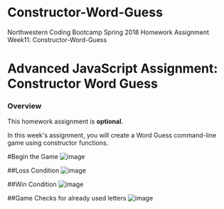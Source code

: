 # Constructor-Word-Guess
Northwestern Coding Bootcamp Spring 2018 Homework Assignment Week11: Constructor-Word-Guess

# Advanced JavaScript Assignment: Constructor Word Guess

### Overview

This homework assignment is **optional**.

In this week's assignment, you will create a Word Guess command-line game using constructor functions.

#Begin the Game
![image](https://user-images.githubusercontent.com/35242379/41257841-e8916d0a-6d93-11e8-85ea-f7f5557a7c3d.png)

##Loss Condition
![image](https://user-images.githubusercontent.com/35242379/41257881-071a3522-6d94-11e8-8927-8d10c80906ad.png)

##Win Condition
![image](https://user-images.githubusercontent.com/35242379/41257951-40b1ea28-6d94-11e8-9a3a-b4be270b6014.png)

##Game Checks for already used letters
![image](https://user-images.githubusercontent.com/35242379/41258131-c4bf9e28-6d94-11e8-88f7-9e500316176c.png)



